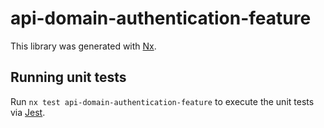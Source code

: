 # api-domain-authentication-feature

This library was generated with [Nx](https://nx.dev).

## Running unit tests

Run `nx test api-domain-authentication-feature` to execute the unit tests via [Jest](https://jestjs.io).
